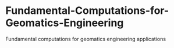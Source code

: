 # Fundamental-Computations-for-Geomatics-Engineering
Fundamental computations for geomatics engineering applications
